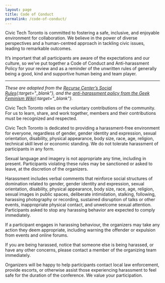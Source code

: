 ```yaml
---
layout: page
title: Code of Conduct
permalink: /code-of-conduct/
---
```


Civic Tech Toronto is committed to fostering a safe, inclusive, and enjoyable environment for collaboration. We believe in the power of diverse perspectives and a human-centred approach in tackling civic issues, leading to remarkable outcomes.

It’s important that all participants are aware of the expectations and our culture, so we’ve put together a Code of Conduct and Anti-harassment Policy for your review and as a reminder of the unwritten rules of generally being a good, kind and supportive human being and team player.

---


*These are adapted from the [Recurse Center’s Social Rules](https://www.recurse.com/manual#sec-environment){:target="_blank"}, and the [anti-harassment policy from the Geek Feminism Wiki](http://geekfeminism.wikia.com/wiki/Conference_anti-harassment/Policy){:target="_blank"}.*

Civic Tech Toronto relies on the voluntary contributions of the community. For us to learn, share, and work together, members and their contributions must be recognized and respected.

Civic Tech Toronto is dedicated to providing a harassment-free environment for everyone, regardless of gender, gender identity and expression, sexual orientation, disability, physical appearance, body size, race, age, religion, technical skill level or economic standing. We do not tolerate harassment of participants in any form.

Sexual language and imagery is not appropriate any time, including in present. Participants violating these rules may be sanctioned or asked to leave, at the discretion of the organizers.

Harassment includes verbal comments that reinforce social structures of domination related to gender, gender identity and expression, sexual orientation, disability, physical appearance, body size, race, age, religion, sexual images in public spaces, deliberate intimidation, stalking, following, harassing photography or recording, sustained disruption of talks or other events, inappropriate physical contact, and unwelcome sexual attention. Participants asked to stop any harassing behavior are expected to comply immediately.

If a participant engages in harassing behaviour, the organizers may take any action they deem appropriate, including warning the offender or expulsion from events and online forums.

If you are being harassed, notice that someone else is being harassed, or have any other concerns, please contact a member of the organizing team immediately.

Organizers will be happy to help participants contact local law enforcement, provide escorts, or otherwise assist those experiencing harassment to feel safe for the duration of the conference. We value your participation.